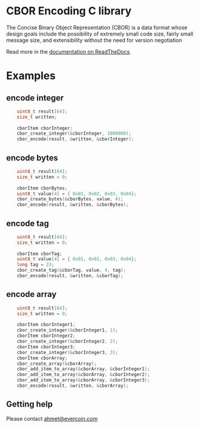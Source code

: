 # CBOR Encoding C library

The Concise Binary Object Representation (CBOR) is a data format whose design goals include the possibility of extremely small code size, fairly small message size, and extensibility without the need for version negotiation

Read more in the [documentation on ReadTheDocs](http://cbor.io/). 

# Examples
## encode integer 
```c
    uint8_t result[64];
    size_t written;
   
    cborItem cborInteger;
    cbor_create_integer(&cborInteger, 1000000);
    cbor_encode(result, &written, &cborInteger);
```
## encode bytes 
```c
    uint8_t result[64];
    size_t written = 0;
    
    cborItem cborBytes;
    uint8_t value[4] = { 0x01, 0x02, 0x03, 0x04};
    cbor_create_bytes(&cborBytes, value, 4);
    cbor_encode(result, &written, &cborBytes);
```
## encode tag 
```c
    uint8_t result[64];
    size_t written = 0;
    
    cborItem cborTag;
    uint8_t value[4] = { 0x01, 0x02, 0x03, 0x04};
    long tag = 23;
    cbor_create_tag(&cborTag, value, 4, tag);
    cbor_encode(result, &written, &cborTag);
```
## encode array 
```c
    uint8_t result[64];
    size_t written = 0;
    
    cborItem cborInteger1;
    cbor_create_integer(&cborInteger1, 1);
    cborItem cborInteger2;
    cbor_create_integer(&cborInteger2, 2);
    cborItem cborInteger3;
    cbor_create_integer(&cborInteger3, 3);
    cborItem cborArray;
    cbor_create_array(&cborArray);
    cbor_add_item_to_array(&cborArray, &cborInteger1);
    cbor_add_item_to_array(&cborArray, &cborInteger2);
    cbor_add_item_to_array(&cborArray, &cborInteger3);
    cbor_encode(result, &written, &cborArray);
```

## Getting help

Please contact ahmet@evercoin.com
